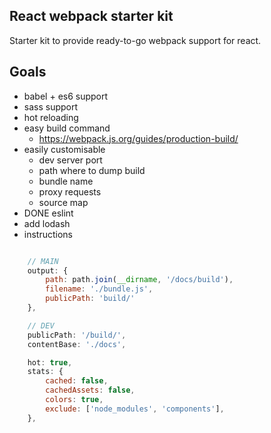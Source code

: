 ## React webpack starter kit
Starter kit to provide ready-to-go webpack support for react.

## Goals
- babel + es6 support
- sass support
- hot reloading
- easy build command
	- https://webpack.js.org/guides/production-build/
- easily customisable
	- dev server port
	- path where to dump build
	- bundle name
	- proxy requests
	- source map
- DONE eslint
- add lodash
- instructions

```javascript

	// MAIN
	output: {
		path: path.join(__dirname, '/docs/build'),
		filename: './bundle.js',
		publicPath: 'build/'
	},

	// DEV
	publicPath: '/build/',
	contentBase: './docs',

	hot: true,
	stats: {
		cached: false,
		cachedAssets: false,
		colors: true,
		exclude: ['node_modules', 'components'],
	},
```

